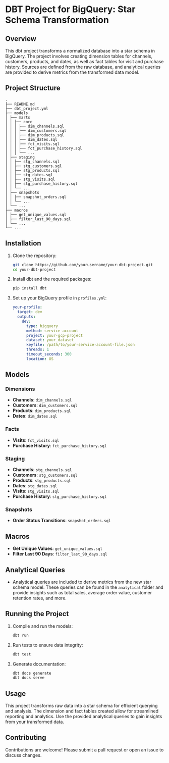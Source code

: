 # DBT Project for BigQuery: Star Schema Transformation

## Overview

This dbt project transforms a normalized database into a star schema in BigQuery. The project involves creating dimension tables for channels, customers, products, and dates, as well as fact tables for visit and purchase history. Sources are defined from the raw database, and analytical queries are provided to derive metrics from the transformed data model.

## Project Structure
```
.
├── README.md
├── dbt_project.yml
├── models
│ ├── marts
│ │ ├── core
│ │ │ ├── dim_channels.sql
│ │ │ ├── dim_customers.sql
│ │ │ ├── dim_products.sql
│ │ │ ├── dim_dates.sql
│ │ │ ├── fct_visits.sql
│ │ │ ├── fct_purchase_history.sql
│ │ │ └── ...
│ ├── staging
│ │ ├── stg_channels.sql
│ │ ├── stg_customers.sql
│ │ ├── stg_products.sql
│ │ ├── stg_dates.sql
│ │ ├── stg_visits.sql
│ │ ├── stg_purchase_history.sql
│ │ └── ...
│ ├── snapshots
│ │ ├── snapshot_orders.sql
│ │ └── ...
│ └── ...
├── macros
│ ├── get_unique_values.sql
│ ├── filter_last_90_days.sql
│ └── ...
└── ...
```

## Installation

1. Clone the repository:

    ```bash
    git clone https://github.com/yourusername/your-dbt-project.git
    cd your-dbt-project
    ```

2. Install dbt and the required packages:

    ```bash
    pip install dbt
    ```

3. Set up your BigQuery profile in `profiles.yml`:

    ```yaml
    your-profile:
      target: dev
      outputs:
        dev:
          type: bigquery
          method: service-account
          project: your-gcp-project
          dataset: your_dataset
          keyfile: /path/to/your-service-account-file.json
          threads: 1
          timeout_seconds: 300
          location: US
    ```

## Models

### Dimensions

- **Channels**: `dim_channels.sql`
- **Customers**: `dim_customers.sql`
- **Products**: `dim_products.sql`
- **Dates**: `dim_dates.sql`

### Facts

- **Visits**: `fct_visits.sql`
- **Purchase History**: `fct_purchase_history.sql`

### Staging

- **Channels**: `stg_channels.sql`
- **Customers**: `stg_customers.sql`
- **Products**: `stg_products.sql`
- **Dates**: `stg_dates.sql`
- **Visits**: `stg_visits.sql`
- **Purchase History**: `stg_purchase_history.sql`

### Snapshots

- **Order Status Transitions**: `snapshot_orders.sql`

## Macros

- **Get Unique Values**: `get_unique_values.sql`
- **Filter Last 90 Days**: `filter_last_90_days.sql`

## Analytical Queries

- Analytical queries are included to derive metrics from the new star schema model. These queries can be found in the `analytical` folder and provide insights such as total sales, average order value, customer retention rates, and more.

## Running the Project

1. Compile and run the models:

    ```bash
    dbt run
    ```

2. Run tests to ensure data integrity:

    ```bash
    dbt test
    ```

3. Generate documentation:

    ```bash
    dbt docs generate
    dbt docs serve
    ```

## Usage

This project transforms raw data into a star schema for efficient querying and analysis. The dimension and fact tables created allow for streamlined reporting and analytics. Use the provided analytical queries to gain insights from your transformed data.

## Contributing

Contributions are welcome! Please submit a pull request or open an issue to discuss changes.


